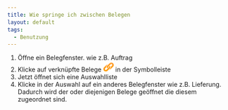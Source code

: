 ```yaml
---
title: Wie springe ich zwischen Belegen
layout: default
tags:
  - Benutzung
---
```


1. Öffne ein Belegfenster. wie z.B. Auftrag
1. Klicke auf verknüpfte Belege ![img](../images/icons/ZoomAcross24.png) in der Symbolleiste
1. Jetzt öffnet sich eine Auswahlliste
1. Klicke in der Auswahl auf ein anderes Belegfenster wie z.B. Lieferung. Dadurch wird der oder diejenigen Belege geöffnet die diesem zugeordnet sind. 